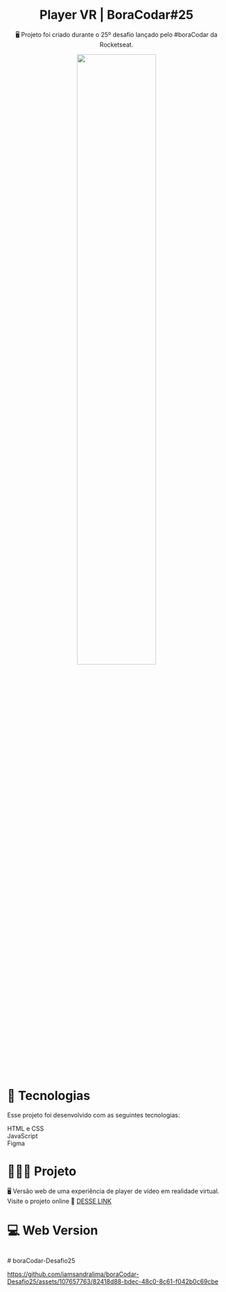 <h1 align="center"> Player VR | BoraCodar#25</h1>

<p align="center"> 🖥️ Projeto foi criado durante o 25º desafio lançado pelo #boraCodar da Rocketseat.
<p align="center">

 <img width="60%" src= "https://github.com/iamsandralima/boraCodar-Desafio25/assets/107657763/4b92ed6a-a65d-4460-bcee-264a4ce2f092"/>


# 🚀 Tecnologias
Esse projeto foi desenvolvido com as seguintes tecnologias:

HTML e CSS <br>
JavaScript<br>
Figma <br>

# 👩🏻‍💻 Projeto 
🖥️ Versão web de uma experiência de player de vídeo em realidade virtual.
Visite o projeto online 🔗 [DESSE LINK](https://iamsandralima.github.io/boraCodar-Desafio25/)

# 💻 Web Version
<p align="center">
 <img width="70%" src= " "/></p># boraCodar-Desafio25

https://github.com/iamsandralima/boraCodar-Desafio25/assets/107657763/82418d88-bdec-48c0-8c61-f042b0c69cbe


